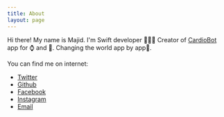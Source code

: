 ```yaml
---
title: About
layout: page
---
```


Hi there! My name is Majid.
I'm Swift developer 👨🏻‍💻 Creator of [CardioBot](https://cardiobotapp.com) app for ⌚ and 📱. Changing the world app by app💝.

You can find me on internet:
* [Twitter](https://twitter.com/mecid)
* [Github](https://github.com/mecid)
* [Facebook](https://www.facebook.com/majid.jabrayilov)
* [Instagram](https://instagram.com/mecid8)
* [Email](mailto:cmecid@gmail.com)